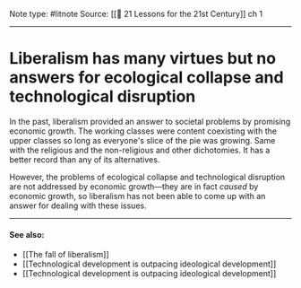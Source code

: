Note type: #litnote
Source: [[📖 21 Lessons for the 21st Century]] ch 1

---
# Liberalism has many virtues but no answers for ecological collapse and technological disruption
In the past, liberalism provided an answer to societal problems by promising economic growth. The working classes were content coexisting with the upper classes so long as everyone's slice of the pie was growing. Same with the religious and the non-religious and other dichotomies. It has a better record than any of its alternatives.

However, the problems of ecological collapse and technological disruption are not addressed by economic growth—they are in fact *caused* by economic growth, so liberalism has not been able to come up with an answer for dealing with these issues.

---
#### See also:
- [[The fall of liberalism]]
- [[Technological development is outpacing ideological development]]
- [[Technological development is outpacing ideological development]]